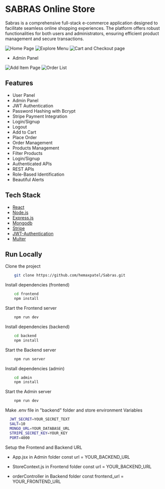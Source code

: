 # SABRAS Online Store

Sabras is a comprehensive full-stack e-commerce application designed to facilitate seamless online shopping experiences. The platform offers robust functionalities for both users and administrators, ensuring efficient product management and secure transactions.

![Home Page](https://github.com/user-attachments/assets/10823072-beab-4de1-8cf8-10ac79fd837b)
![Explore Menu](https://github.com/user-attachments/assets/6f3a1393-0c77-414d-9521-47322c4c2e2a)
![Cart and Checkout page](https://github.com/user-attachments/assets/c1d90a2d-1d76-49a6-bb1a-9a03e0225248)
- Admin Panel

![Add Item Page](https://github.com/user-attachments/assets/cad403e7-d1bd-444d-8193-a675e4565eed)
![Order List](https://github.com/user-attachments/assets/3f8f1617-3b5a-4d9f-8252-1ca30c6790e2)


## Features

- User Panel
- Admin Panel
- JWT Authentication
- Password Hashing with Bcrypt
- Stripe Payment Integration
- Login/Signup
- Logout
- Add to Cart
- Place Order
- Order Management
- Products Management
- Filter Products
- Login/Signup
- Authenticated APIs
- REST APIs
- Role-Based Identification
- Beautiful Alerts

## Tech Stack

- [React](https://reactjs.org/)
- [Node.js](https://nodejs.org/en)
- [Express.js](https://expressjs.com/)
- [Mongodb](https://www.mongodb.com/)
- [Stripe](https://stripe.com/)
- [JWT-Authentication](https://jwt.io/introduction)
- [Multer](https://www.npmjs.com/package/multer)

## Run Locally

Clone the project

```bash
    git clone https://github.com/hemaxpatel/Sabras.git
```

Install dependencies (frontend)

```bash
    cd frontend
    npm install
```

Start the Frontend server

```bash
    npm run dev
```

Install dependencies (backend)

```bash
    cd backend
    npm install
```

Start the Backend server

```bash
    npm run server
```

Install dependencies (admin)

```bash
    cd admin
    npm install
```

Start the Admin server

```bash
    npm run dev
```

Make .env file in "backend" folder and store environment Variables

```bash
  JWT_SECRET=YOUR_SECRET_TEXT
  SALT=10
  MONGO_URL=YOUR_DATABASE_URL
  STRIPE_SECRET_KEY=YOUR_KEY
  PORT=4000
```

Setup the Frontend and Backend URL

- App.jsx in Admin folder
  const url = YOUR_BACKEND_URL
- StoreContext.js in Frontend folder
  const url = YOUR_BACKEND_URL

- orderController in Backend folder
  const frontend_url = YOUR_FRONTEND_URL
